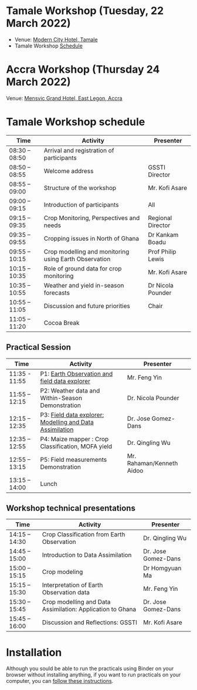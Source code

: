 
# Tamale Workshop (Tuesday, 22 March 2022)

* Venue: [Modern City Hotel, Tamale](https://www.facebook.com/Modern-City-Hotel-Tamale-187750064906695/)
* Tamale Workshop [Schedule](#tamale-workshop)


# Accra Workshop (Thursday 24 March 2022)

Venue: [Mensvic Grand Hotel, East Legon, Accra](https://www.mensvichotels.com/)

# <a name="tamale-workshop">Tamale Workshop schedule</a>

| Time          	| Activity                                              	| Presenter         	|
|---------------	|-------------------------------------------------------	|-------------------	|
| 08:30 – 08:50 	| Arrival and registration of participants              	|                   	|
| 08:50 – 08:55 	| Welcome address                                       	| GSSTI Director    	|
| 08:55 – 09:00 	| Structure of the workshop                             	|   Mr. Kofi Asare  	|
| 09:00 – 09:15 	|  Introduction of participants                         	|        All        	|
| 09:15 – 09:35 	| Crop Monitoring, Perspectives and needs               	| Regional Director 	|
| 09:35 – 09:55 	| Cropping issues in North of Ghana                     	|  Dr Kankam Boadu  	|
| 09:55 – 10:15 	| Crop modelling and monitoring using Earth Observation 	| Prof Philip Lewis 	|
| 10:15 – 10:35 	| Role of ground data for crop monitoring               	|   Mr. Kofi Asare  	|
| 10:35 – 10:55 	| Weather and yield in-season forecasts                 	| Dr Nicola Pounder 	|
| 10:55 – 11:05 	| Discussion and future priorities                      	|       Chair       	|
| 11:05 – 11:20 	| Cocoa Break                                           	|                   	|

## Practical Session

| Time          	| Activity                                                                           	| Presenter                 	|
|---------------	|------------------------------------------------------------------------------------	|---------------------------	|
| 11:35 - 11:55 	| P1: [Earth Observation and field data explorer](https://bit.ly/3N7CTQV)            	|        Mr. Feng Yin       	|
| 11:55 – 12:15 	| P2: Weather data and Within-Season Demonstration                                   	|     Dr. Nicola Pounder    	|
| 12:15 – 12:35 	| P3: [Field data explorer: Modelling and Data Assimilation](https://bit.ly/3N7CTQV) 	|       Dr. Jose Gomez-Dans  	|
| 12:35 – 12:55 	| P4: Maize mapper : Crop Classification, MOFA yield                                 	|      Dr. Qingling Wu      	|
| 12:55 – 13:15 	| P5: Field measurements Demonstration                                               	| Mr. Rahaman/Kenneth Aidoo 	|
| 13:15 – 14:00 	| Lunch                                                                              	|                           	|

## Workshop technical presentations

| Time          	| Activity                                                    	| Presenter           	|
|---------------	|-------------------------------------------------------------	|---------------------	|
| 14:15 – 14:30 	| Crop Classification from Earth Observation                  	|   Dr. Qingling Wu   	|
| 14:45 – 15:00 	| Introduction to Data Assimilation                           	| Dr. Jose Gomez-Dans 	|
| 15:00 – 15:15 	| Crop modeling                                               	|    Dr Homgyuan Ma   	|
| 15:15 – 15:30 	| Interpretation of Earth Observation data                    	|     Mr. Feng Yin    	|
| 15:30 – 15:45 	| Crop modelling and Data Assimilation:  Application to Ghana 	| Dr. Jose Gomez-Dans 	|
| 15:45 – 16:00 	| Discussion and Reflections: GSSTI                           	|    Mr. Kofi Asare   	|

# Installation

Although you sould be able to run the practicals using Binder on your browser without installing anything, if you want to run practicals on your computer, you can [follow these instructions](https://github.com/UCL-EO/Workshop2022/wiki/Installation).

